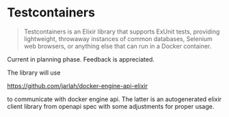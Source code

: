 # Testcontainers

> Testcontainers is an Elixir library that supports ExUnit tests, providing lightweight, throwaway instances of common databases, Selenium web browsers, or anything else that can run in a Docker container.

Current in planning phase. Feedback is appreciated.

The library will use 

https://github.com/jarlah/docker-engine-api-elixir

to communicate with docker engine api. The latter is an autogenerated elixir client library from openapi spec with some adjustments for proper usage.

